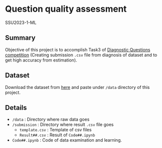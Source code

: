 # Question quality assessment

SSU2023-1-ML

## Summary
Objective of this project is to accomplish Task3 of [Diagnostic Questions competition](https://www.microsoft.com/en-us/research/academic-program/diagnostic-questions/) (Creating submission `.csv` file from diagnosis of dataset and to get high accuracy from estimation).

## Dataset
 Download the dataset from [here](https://dqanonymousdata.blob.core.windows.net/neurips-public/data.zip) and paste under `/data` directory of this project.

## Details
* `/data` : Directory where raw data goes
* `/submission` : Directory where result `.csv` file goes
  * `template.csv` : Template of csv files
  * `Result##.csv` : Result of `Code##.ipynb`
* `Code##.ipynb` : Code of data examination and learning.
